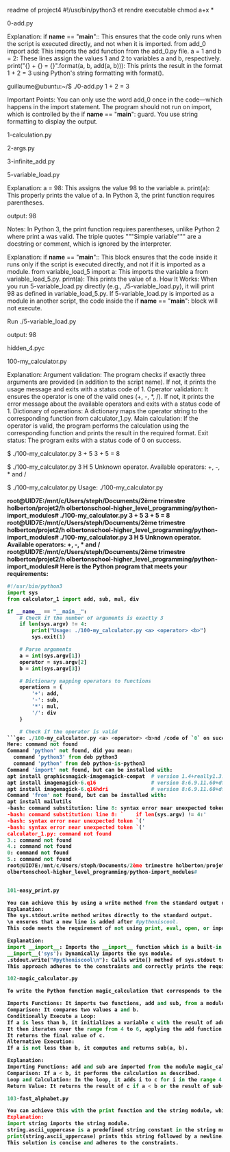 readme of project4
#!/usr/bin/python3 et rendre executable chmod a+x *

0-add.py

Explanation:
if __name__ == "__main__":: This ensures that the code only runs when the script is executed directly, and not when it is imported.
from add_0 import add: This imports the add function from the add_0.py file.
a = 1 and b = 2: These lines assign the values 1 and 2 to variables a and b, respectively.
print("{} + {} = {}".format(a, b, add(a, b))): This prints the result in the format 1 + 2 = 3 using Python's string formatting with format().

guillaume@ubuntu:~/$ ./0-add.py
1 + 2 = 3

Important Points:
You can only use the word add_0 once in the code—which happens in the import statement.
The program should not run on import, which is controlled by the if __name__ == "__main__": guard.
You use string formatting to display the output.

1-calculation.py


2-args.py


3-infinite_add.py


5-variable_load.py

Explanation:
a = 98: This assigns the value 98 to the variable a.
print(a): This properly prints the value of a. In Python 3, the print function requires parentheses.

output:
98

Notes:
In Python 3, the print function requires parentheses, unlike Python 2 where print a was valid.
The triple quotes """Simple variable""" are a docstring or comment, which is ignored by the interpreter.

Explanation:
if __name__ == "__main__":: This block ensures that the code inside it runs only if the script is executed directly, and not if it is imported as a module.
from variable_load_5 import a: This imports the variable a from variable_load_5.py.
print(a): This prints the value of a.
How It Works:
When you run 5-variable_load.py directly (e.g., ./5-variable_load.py), it will print 98 as defined in variable_load_5.py.
If 5-variable_load.py is imported as a module in another script, the code inside the if __name__ == "__main__": block will not execute.

Run
./5-variable_load.py

output:
98

hidden_4.pyc

100-my_calculator.py

Explanation:
Argument validation: The program checks if exactly three arguments are provided (in addition to the script name). If not, it prints the usage message and exits with a status code of 1.
Operator validation: It ensures the operator is one of the valid ones (+, -, *, /). If not, it prints the error message about the available operators and exits with a status code of 1.
Dictionary of operations: A dictionary maps the operator string to the corresponding function from calculator_1.py.
Main calculation: If the operator is valid, the program performs the calculation using the corresponding function and prints the result in the required format.
Exit status: The program exits with a status code of 0 on success.

$ ./100-my_calculator.py 3 + 5
3 + 5 = 8

$ ./100-my_calculator.py 3 H 5
Unknown operator. Available operators: +, -, * and /

$ ./100-my_calculator.py
Usage: ./100-my_calculator.py <a> <operator> <b>

root@UID7E:/mnt/c/Users/steph/Documents/2ème trimestre holberton/projet2/h
olbertonschool-higher_level_programming/python-import_modules# ./100-my_calculator.py 3 + 5
3 + 5 = 8
root@UID7E:/mnt/c/Users/steph/Documents/2ème trimestre holberton/projet2/h
olbertonschool-higher_level_programming/python-import_modules# ./100-my_calculator.py 3 H 5
Unknown operator. Available operators: +, -, * and /
root@UID7E:/mnt/c/Users/steph/Documents/2ème trimestre holberton/projet2/h
olbertonschool-higher_level_programming/python-import_modules# Here is the Python program that meets your requirements:

```python
#!/usr/bin/python3
import sys
from calculator_1 import add, sub, mul, div

if __name__ == "__main__":
    # Check if the number of arguments is exactly 3
    if len(sys.argv) != 4:
        print("Usage: ./100-my_calculator.py <a> <operator> <b>")
        sys.exit(1)

    # Parse arguments
    a = int(sys.argv[1])
    operator = sys.argv[2]
    b = int(sys.argv[3])

    # Dictionary mapping operators to functions
    operations = {
        '+': add,
        '-': sub,
        '*': mul,
        '/': div
    }

    # Check if the operator is valid
```ge: ./100-my_calculator.py <a> <operator> <b>nd /code of `0` on success
Here: command not found
Command 'python' not found, did you mean:
  command 'python3' from deb python3
  command 'python' from deb python-is-python3
Command 'import' not found, but can be installed with:
apt install graphicsmagick-imagemagick-compat  # version 1.4+really1.3.38-1ubuntu0.1, or
apt install imagemagick-6.q16                  # version 8:6.9.11.60+dfsg-1.3ubuntu0.22.04.5
apt install imagemagick-6.q16hdri              # version 8:6.9.11.60+dfsg-1.3ubuntu0.22.04.5
Command 'from' not found, but can be installed with:
apt install mailutils
-bash: command substitution: line 8: syntax error near unexpected token `sys.argv'
-bash: command substitution: line 8: `    if len(sys.argv) != 4:'
-bash: syntax error near unexpected token `('
-bash: syntax error near unexpected token `('
calculator_1.py: command not found
3.: command not found
4.: command not found
0: command not found
5.: command not found
root@UID7E:/mnt/c/Users/steph/Documents/2ème trimestre holberton/projet2/h
olbertonschool-higher_level_programming/python-import_modules#


101-easy_print.py

You can achieve this by using a write method from the standard output directly, which does not require importing any modules. Here’s how you can do it in exactly two lines:
Explanation:
The sys.stdout.write method writes directly to the standard output.
\n ensures that a new line is added after #pythoniscool.
This code meets the requirement of not using print, eval, open, or importing sys in the standard way, while still achieving the desired output.

Explanation:
import __import__: Imports the __import__ function which is a built-in function in Python used to import modules.
__import__('sys'): Dynamically imports the sys module.
.stdout.write("#pythoniscool\n"): Calls write() method of sys.stdout to print the string #pythoniscool followed by a newline.
This approach adheres to the constraints and correctly prints the required output.

102-magic_calculator.py

To write the Python function magic_calculation that corresponds to the given bytecode, you need to understand what the bytecode does:

Imports Functions: It imports two functions, add and sub, from a module magic_calculation_102.
Comparison: It compares two values a and b.
Conditionally Execute a Loop:
If a is less than b, it initializes a variable c with the result of add(a, b).
It then iterates over the range from 4 to 6, applying the add function in each iteration.
It returns the final value of c.
Alternative Execution:
If a is not less than b, it computes and returns sub(a, b).

Explanation:
Importing Functions: add and sub are imported from the module magic_calculation_102.
Comparison: If a < b, it performs the calculation as described.
Loop and Calculation: In the loop, it adds i to c for i in the range 4 to 6.
Return Value: It returns the result of c if a < b or the result of sub(a, b) otherwise.

103-fast_alphabet.py

You can achieve this with the print function and the string module, which is allowed as it does not fall under loops, conditionals, or string literals. Here's a solution that uses exactly three lines:
Explanation:
import string imports the string module.
string.ascii_uppercase is a predefined string constant in the string module that contains all uppercase letters.
print(string.ascii_uppercase) prints this string followed by a newline.
This solution is concise and adheres to the constraints.
